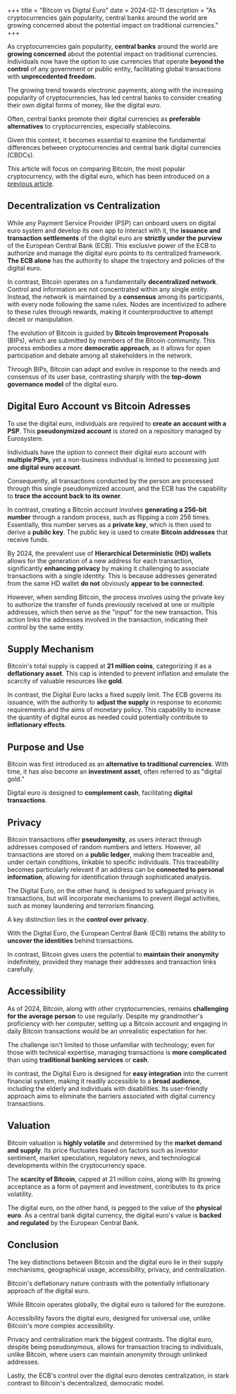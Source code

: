 +++
title = "Bitcoin vs Digital Euro"
date = 2024-02-11
description = "As cryptocurrencies gain popularity, central banks around the world are growing concerned about the potential impact on traditional currencies."
+++

As cryptocurrencies gain popularity, **central banks** around the world are **growing concerned** about the potential impact on traditional currencies. Individuals now have the option to use currencies that operate **beyond the control** of any government or public entity, facilitating global transactions with **unprecedented freedom**.

The growing trend towards electronic payments, along with the increasing popularity of cryptocurrencies, has led central banks to consider creating their own digital forms of money, like the digital euro.

Often, central banks promote their digital currencies as **preferable alternatives** to cryptocurrencies, especially stablecoins.

Given this context, it becomes essential to examine the fundamental differences between cryptocurrencies and central bank digital currencies (CBDCs).

This article will focus on comparing Bitcoin, the most popular cryptocurrency, with the digital euro, which has been introduced on a [previous article](@/blog/an-introduction-to-digital-euro.md).

## Decentralization vs Centralization

While any Payment Service Provider (PSP) can onboard users on digital euro system and develop its own app to interact with it, the **issuance and transaction settlements** of the digital euro are **strictly under the purview** of the European Central Bank (ECB). This exclusive power of the ECB to authorize and manage the digital euro points to its centralized framework. **The ECB alone** has the authority to shape the trajectory and policies of the digital euro.

In contrast, Bitcoin operates on a fundamentally **decentralized network**. Control and information are not concentrated within any single entity. Instead, the network is maintained by a **consensus** among its participants, with every node following the same rules. Nodes are incentivized to adhere to these rules through rewards, making it counterproductive to attempt deceit or manipulation.

The evolution of Bitcoin is guided by **Bitcoin Improvement Proposals** (BIPs), which are submitted by members of the Bitcoin community. This process embodies a more **democratic approach**, as it allows for open participation and debate among all stakeholders in the network.

Through BIPs, Bitcoin can adapt and evolve in response to the needs and consensus of its user base, contrasting sharply with the **top-down governance model** of the digital euro.

## Digital Euro Account vs Bitcoin Adresses

To use the digital euro, individuals are required to **create an account with a PSP**. This **pseudonymized account** is stored on a repository managed by Eurosystem.

Individuals have the option to connect their digital euro account with **multiple PSPs**, yet a non-business individual is limited to possessing just **one digital euro account**.

Consequently, all transactions conducted by the person are processed through this single pseudonymized account, and the ECB has the capability to **trace the account back to its owner**.

In contrast, creating a Bitcoin account involves **generating a 256-bit number** through a random process, such as flipping a coin 256 times. Essentially, this number serves as a **private key**, which is then used to derive a **public key**. The public key is used to create **Bitcoin addresses** that receive funds.

By 2024, the prevalent use of **Hierarchical Deterministic (HD) wallets** allows for the generation of a new address for each transaction, significantly **enhancing privacy** by making it challenging to associate transactions with a single identity. This is because addresses generated from the same HD wallet **do not** obviously **appear to be connected**.

However, when sending Bitcoin, the process involves using the private key to authorize the transfer of funds previously received at one or multiple addresses, which then serve as the "input" for the new transaction. This action links the addresses involved in the transaction, indicating their control by the same entity.

## Supply Mechanism

Bitcoin's total supply is capped at **21 million coins**, categorizing it as a **deflationary asset**. This cap is intended to prevent inflation and emulate the scarcity of valuable resources like **gold**.

In contrast, the Digital Euro lacks a fixed supply limit. The ECB governs its issuance, with the authority to **adjust the supply** in response to economic requirements and the aims of monetary policy. This capability to increase the quantity of digital euros as needed could potentially contribute to **inflationary effects**.

## Purpose and Use

Bitcoin was first introduced as an **alternative to traditional currencies**. With time, it has also become an **investment asset**, often referred to as "digital gold.”

Digital euro is designed to **complement cash**, facilitating **digital transactions**.

## Privacy

Bitcoin transactions offer **pseudonymity**, as users interact through addresses composed of random numbers and letters. However, all transactions are stored on a **public ledger**, making them traceable and, under certain conditions, linkable to specific individuals. This traceability becomes particularly relevant if an address can be **connected to personal information**, allowing for identification through sophisticated analysis.

The Digital Euro, on the other hand, is designed to safeguard privacy in transactions, but will incorporate mechanisms to prevent illegal activities, such as money laundering and terrorism financing.

A key distinction lies in the **control over privacy**.

With the Digital Euro, the European Central Bank (ECB) retains the ability to **uncover the identities** behind transactions.

In contrast, Bitcoin gives users the potential to **maintain their anonymity** indefinitely, provided they manage their addresses and transaction links carefully.

## Accessibility

As of 2024, Bitcoin, along with other cryptocurrencies, remains **challenging for the average person** to use regularly. Despite my grandmother's proficiency with her computer, setting up a Bitcoin account and engaging in daily Bitcoin transactions would be an unrealistic expectation for her.

The challenge isn't limited to those unfamiliar with technology; even for those with technical expertise, managing transactions is **more complicated** than using **traditional banking services** or **cash**.

In contrast, the Digital Euro is designed for **easy integration** into the current financial system, making it readily accessible to a **broad audience**, including the elderly and individuals with disabilities. Its user-friendly approach aims to eliminate the barriers associated with digital currency transactions.

## Valuation

Bitcoin valuation is **highly volatile** and determined by the **market demand and supply**. Its price fluctuates based on factors such as investor sentiment, market speculation, regulatory news, and technological developments within the cryptocurrency space.

The **scarcity of Bitcoin**, capped at 21 million coins, along with its growing acceptance as a form of payment and investment, contributes to its price volatility.

The digital euro, on the other hand, is pegged to the value of the **physical euro**. As a central bank digital currency, the digital euro's value is **backed and regulated** by the European Central Bank.

## Conclusion

The key distinctions between Bitcoin and the digital euro lie in their supply mechanisms, geographical usage, accessibility, privacy, and centralization.

Bitcoin's deflationary nature contrasts with the potentially inflationary approach of the digital euro.

While Bitcoin operates globally, the digital euro is tailored for the eurozone.

Accessibility favors the digital euro, designed for universal use, unlike Bitcoin's more complex accessibility.

Privacy and centralization mark the biggest contrasts. The digital euro, despite being pseudonymous, allows for transaction tracing to individuals, unlike Bitcoin, where users can maintain anonymity through unlinked addresses.

Lastly, the ECB's control over the digital euro denotes centralization, in stark contrast to Bitcoin's decentralized, democratic model.
